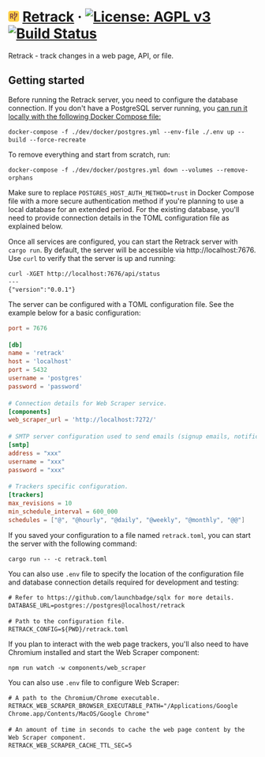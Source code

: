 # <img src="https://raw.githubusercontent.com/secutils-dev/retrack/main/assets/logo/retrack-logo-initials.png" alt="Retrack" width="22"> [Retrack](https://retrack.dev) &middot; [![License: AGPL v3](https://img.shields.io/badge/License-AGPL%20v3-blue.svg)](https://github.com/secutils-dev/retrack/blob/main/LICENSE) [![Build Status](https://github.com/secutils-dev/retrack/actions/workflows/ci.yml/badge.svg)](https://github.com/secutils-dev/retrack/actions)

Retrack - track changes in a web page, API, or file.

## Getting started

Before running the Retrack server, you need to configure the database connection. If you don't have a PostgreSQL server
running,
you [can run it locally with the following Docker Compose file:](https://docs.docker.com/language/rust/develop/)

```shell
docker-compose -f ./dev/docker/postgres.yml --env-file ./.env up --build --force-recreate
```

To remove everything and start from scratch, run:

```shell
docker-compose -f ./dev/docker/postgres.yml down --volumes --remove-orphans
```

Make sure to replace `POSTGRES_HOST_AUTH_METHOD=trust` in Docker Compose file with a more secure authentication method
if you're
planning to use a local database for an extended period. For the existing database, you'll need to provide connection
details in the
TOML configuration file as explained below.

Once all services are configured, you can start the Retrack server with `cargo run`. By default, the
server will be accessible via http://localhost:7676. Use `curl` to verify that the server is up and running:

```shell
curl -XGET http://localhost:7676/api/status
---
{"version":"0.0.1"}
```

The server can be configured with a TOML configuration file. See the example below for a basic configuration:

```toml
port = 7676

[db]
name = 'retrack'
host = 'localhost'
port = 5432
username = 'postgres'
password = 'password'

# Connection details for Web Scraper service.
[components]
web_scraper_url = 'http://localhost:7272/'

# SMTP server configuration used to send emails (signup emails, notifications etc.).
[smtp]
address = "xxx"
username = "xxx"
password = "xxx"

# Trackers specific configuration.
[trackers]
max_revisions = 10
min_schedule_interval = 600_000
schedules = ["@", "@hourly", "@daily", "@weekly", "@monthly", "@@"]
```

If you saved your configuration to a file named `retrack.toml`, you can start the server with the following command:

```shell
cargo run -- -c retrack.toml
```

You can also use `.env` file to specify the location of the configuration file and database connection details required
for development and testing:

```dotenv
# Refer to https://github.com/launchbadge/sqlx for more details.
DATABASE_URL=postgres://postgres@localhost/retrack

# Path to the configuration file.
RETRACK_CONFIG=${PWD}/retrack.toml
```

If you plan to interact with the web page trackers, you'll also need to have Chromium installed and start the Web Scraper component:
```shell
npm run watch -w components/web_scraper
```

You can also use `.env` file to configure Web Scraper:

```dotenv
# A path to the Chromium/Chrome executable.
RETRACK_WEB_SCRAPER_BROWSER_EXECUTABLE_PATH="/Applications/Google Chrome.app/Contents/MacOS/Google Chrome"

# An amount of time in seconds to cache the web page content by the Web Scraper component.
RETRACK_WEB_SCRAPER_CACHE_TTL_SEC=5
```
